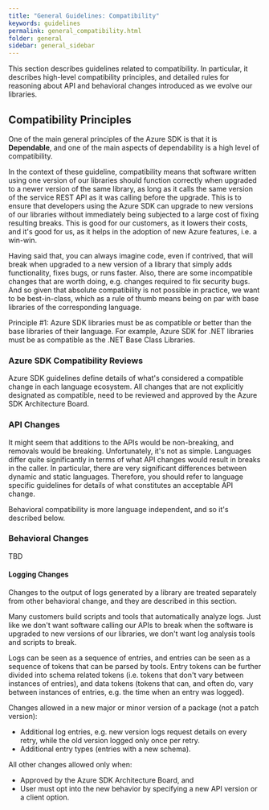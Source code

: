 ```yaml
---
title: "General Guidelines: Compatibility"
keywords: guidelines
permalink: general_compatibility.html
folder: general
sidebar: general_sidebar
---
```


This section describes guidelines related to compatibility. In particular, it describes high-level compatibility principles, and detailed rules for reasoning about API and behavioral changes introduced as we evolve our libraries.

## Compatibility Principles
One of the main general principles of the Azure SDK is that it is **Dependable**, and one of the main aspects of dependability is a high level of compatibility. 

In the context of these guideline, compatibility means that software written using one version of our libraries should function correctly when upgraded to a newer version of the same library, as long as it calls the same version of the service REST API as it was calling before the upgrade.
This is to ensure that developers using the Azure SDK can upgrade to new versions of our libraries without immediately being subjected to a large cost of fixing resulting breaks. 
This is good for our customers, as it lowers their costs, and it's good for us, as it helps in the adoption of new Azure features, i.e. a win-win.

Having said that, you can always imagine code, even if contrived, that will break when upgraded to a new version of a library that simply adds functionality, fixes bugs, or runs faster. 
Also, there are some incompatible changes that are worth doing, e.g. changes required to fix security bugs. 
And so given that absolute compatibility is not possible in practice, we want to be best-in-class, which as a rule of thumb means being on par with base libraries of the corresponding language.

Principle #1: Azure SDK libraries must be as compatible or better than the base libraries of their language. For example, Azure SDK for .NET libraries must be as compatible as the .NET Base Class Libraries.

### Azure SDK Compatibility Reviews
Azure SDK guidelines define details of what's considered a compatible change in each language ecosystem. All changes that are not explicitly designated as compatible, need to be reviewed and approved by the Azure SDK Architecture Board. 

### API Changes
It might seem that additions to the APIs would be non-breaking, and removals would be breaking. Unfortunately, it's not as simple. Languages differ quite significantly in terms of what API changes would result in breaks in the caller. In particular, there are very significant differences between dynamic and static languages. Therefore, you should refer to language specific guidelines for details of what constitutes an acceptable API change.

Behavioral compatibility is more language independent, and so it's described below. 

### Behavioral Changes

TBD

#### Logging Changes
Changes to the output of logs generated by a library are treated separately from other behavioral change, and they are described in this section.

Many customers build scripts and tools that automatically analyze logs. Just like we don't want software calling our APIs to break when the software is upgraded to new versions of our libraries, we don't want log analysis tools and scripts to break.

Logs can be seen as a sequence of entries, and entries can be seen as a sequence of tokens that can be parsed by tools. Entry tokens can be further divided into schema related tokens (i.e. tokens that don't vary between instances of entries), and data tokens (tokens that can, and often do, vary between instances of entries, e.g. the time when an entry was logged).

Changes allowed in a new major or minor version of a package (not a patch version):

- Additional log entries, e.g. new version logs request details on every retry, while the old version logged only once per retry.
- Additional entry types (entries with a new schema).

All other changes allowed only when:

- Approved by the Azure SDK Architecture Board, and 
- User must opt into the new behavior by specifying a new API version or a client option.
